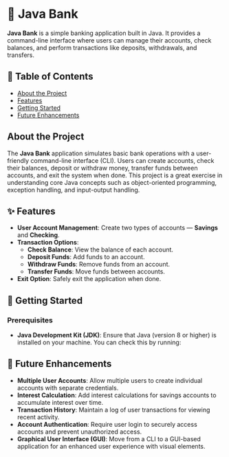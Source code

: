 # 🏦 Java Bank

**Java Bank** is a simple banking application built in Java. It provides a command-line interface where users can manage their accounts, check balances, and perform transactions like deposits, withdrawals, and transfers.

## 📑 Table of Contents

- [About the Project](#about-the-project)
- [Features](#features)
- [Getting Started](#getting-started)
- [Future Enhancements](#future-enhancements)

## About the Project

The **Java Bank** application simulates basic bank operations with a user-friendly command-line interface (CLI). Users can create accounts, check their balances, deposit or withdraw money, transfer funds between accounts, and exit the system when done. This project is a great exercise in understanding core Java concepts such as object-oriented programming, exception handling, and input-output handling.

## ✨ Features

- **User Account Management**: Create two types of accounts — **Savings** and **Checking**.
- **Transaction Options**:
  - **Check Balance**: View the balance of each account.
  - **Deposit Funds**: Add funds to an account.
  - **Withdraw Funds**: Remove funds from an account.
  - **Transfer Funds**: Move funds between accounts.
- **Exit Option**: Safely exit the application when done.

## 🚀 Getting Started

### Prerequisites

- **Java Development Kit (JDK)**: Ensure that Java (version 8 or higher) is installed on your machine. You can check this by running:

## 🔮 Future Enhancements

- **Multiple User Accounts**: Allow multiple users to create individual accounts with separate credentials.
- **Interest Calculation**: Add interest calculations for savings accounts to accumulate interest over time.
- **Transaction History**: Maintain a log of user transactions for viewing recent activity.
- **Account Authentication**: Require user login to securely access accounts and prevent unauthorized access.
- **Graphical User Interface (GUI)**: Move from a CLI to a GUI-based application for an enhanced user experience with visual elements.
